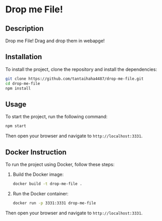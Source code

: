 # Drop me File!

## Description
Drop me File! Drag and drop them in webapge!

## Installation
To install the project, clone the repository and install the dependencies:
```bash
git clone https://github.com/tantaihaha4487/drop-me-file.git
cd drop-me-file
npm install
```

## Usage
To start the project, run the following command:
```bash
npm start
```
Then open your browser and navigate to `http://localhost:3331`.

## Docker Instruction

To run the project using Docker, follow these steps:

1. Build the Docker image:
    ```bash
    docker build -t drop-me-file .
    ```

2. Run the Docker container:
    ```bash
    docker run -p 3331:3331 drop-me-file
    ```

Then open your browser and navigate to `http://localhost:3331`.
